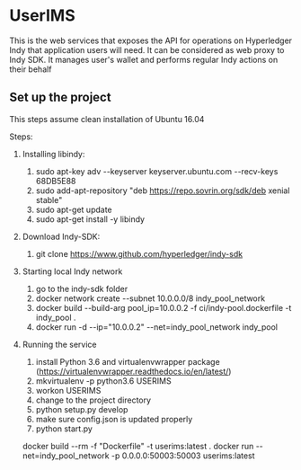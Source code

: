 # UserIMS

This is the web services that exposes the API for operations on Hyperledger Indy that application users 
will need. It can be considered as web proxy to Indy SDK. It manages user's wallet and performs regular
Indy actions on their behalf

## Set up the project

This steps assume clean installation of Ubuntu 16.04

Steps:
1. Installing libindy:
    1. sudo apt-key adv --keyserver keyserver.ubuntu.com --recv-keys 68DB5E88
    2. sudo add-apt-repository "deb https://repo.sovrin.org/sdk/deb xenial stable"
    3. sudo apt-get update
    4. sudo apt-get install -y libindy
    
2. Download Indy-SDK:
    1. git clone https://www.github.com/hyperledger/indy-sdk
    
3. Starting local Indy network
    1. go to the indy-sdk folder
    2. docker network create --subnet 10.0.0.0/8 indy_pool_network
    3. docker build --build-arg pool_ip=10.0.0.2 -f ci/indy-pool.dockerfile -t indy_pool .
    4. docker run -d --ip="10.0.0.2" --net=indy_pool_network indy_pool

4. Running the service
    1. install Python 3.6 and virtualenvwrapper package (https://virtualenvwrapper.readthedocs.io/en/latest/)
    2. mkvirtualenv -p python3.6 USERIMS
    3. workon USERIMS
    4. change to the project directory
    5. python setup.py develop
    6. make sure config.json is updated properly
    7. python start.py

    docker build --rm -f "Dockerfile" -t userims:latest .
    docker run --net=indy_pool_network -p 0.0.0.0:50003:50003 userims:latest